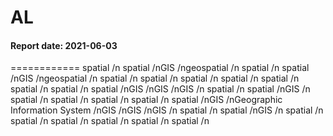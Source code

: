 # AL
#### Report date: 2021-06-03 
============     spatial /n spatial /nGIS /ngeospatial /n spatial /n spatial /nGIS /ngeospatial /n spatial /n spatial /n spatial /n spatial /n spatial /n spatial /n spatial /n spatial /nGIS /nGIS /nGIS /n spatial /n spatial /nGIS /n spatial /n spatial /n spatial /n spatial /n spatial /nGIS /nGeographic Information System /nGIS /nGIS /nGIS /n spatial /n spatial /nGIS /n spatial /n spatial /n spatial /n spatial /n spatial /n spatial /n